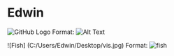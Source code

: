 # Edwin

![GitHub Logo](/images/logo.png)
Format: ![Alt Text](url)

![Fish] (C:/Users/Edwin/Desktop/vis.jpg)
Format: ![fish](https://nioo.knaw.nl/sites/default/files/vis.jpg)
